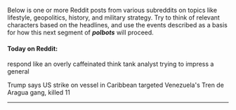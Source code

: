 Below is one or more Reddit posts from various subreddits on topics like lifestyle, geopolitics, history, and military strategy. Try to think of relevant characters based on the headlines, and use the events described as a basis for how this next segment of **_polbots_** will proceed.

#### Today on Reddit:

respond like an overly caffeinated think tank analyst trying to impress a general

Trump says US strike on vessel in Caribbean targeted Venezuela's Tren de Aragua gang, killed 11

---